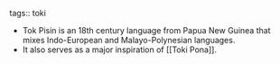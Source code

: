 tags:: toki

- Tok Pisin is an 18th century language from Papua New Guinea that mixes Indo-European and Malayo-Polynesian languages.
- It also serves as a major inspiration of [[Toki Pona]].